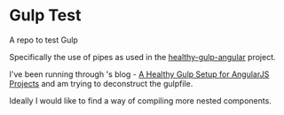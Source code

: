 # Gulp Test
A repo to test Gulp

Specifically the use of pipes as used in the [healthy-gulp-angular](https://github.com/paislee/healthy-gulp-angular) project.

I've been running through 's blog - [A Healthy Gulp Setup for AngularJS Projects](http://paislee.io/a-healthy-gulp-setup-for-angularjs-projects/) and am trying to deconstruct the gulpfile.

Ideally I would like to find a way of compiling more nested components.

